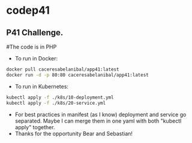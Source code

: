 # codep41
## P41 Challenge.

#The code is in PHP

- To run in Docker:

```sh
docker pull caceresabelanibal/app41:latest
docker run -d -p 80:80 caceresabelanibal/app41:latest
```

- To run in Kubernetes:

```sh
kubectl apply -f ./k8s/10-deployment.yml
kubectl apply -f ./k8s/20-service.yml
```
- For best practices in manifest (as I know) deployment and service go separated. Maybe I can merge them in one yaml with both "kubectl apply" together.
- Thanks for the opportunity Bear and Sebastian!
